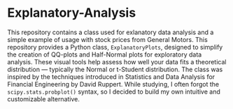 # Explanatory-Analysis
This repository contains a class used for exlanatory data analysis and a simple example of usage with stock prices from General Motors.
This repository provides a Python class, `ExplanatoryPlots`, designed to simplify the creation of QQ-plots and Half-Normal plots for exploratory data analysis. 
These visual tools help assess how well your data fits a theoretical distribution — typically the Normal or t-Student distribution.
The class was inspired by the techniques introduced in Statistics and Data Analysis for Financial Engineering by David Ruppert. 
While studying, I often forgot the `scipy.stats.probplot()` syntax, so I decided to build my own intuitive and customizable alternative.
